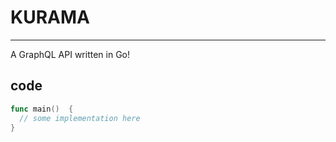 # KURAMA
---
A GraphQL API written in Go!

## code

```go
func main()  {
  // some implementation here
}
```
